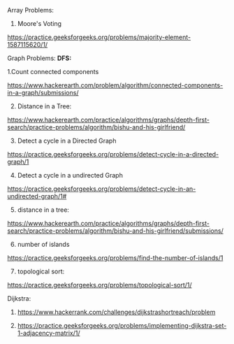 Array Problems:

1. Moore's Voting

https://practice.geeksforgeeks.org/problems/majority-element-1587115620/1/


Graph Problems: 
<b>DFS: </b>


1.Count connected components

https://www.hackerearth.com/problem/algorithm/connected-components-in-a-graph/submissions/

2. Distance in a Tree:

https://www.hackerearth.com/practice/algorithms/graphs/depth-first-search/practice-problems/algorithm/bishu-and-his-girlfriend/

3. Detect a cycle in a Directed Graph

https://practice.geeksforgeeks.org/problems/detect-cycle-in-a-directed-graph/1

4. Detect a cycle in a undirected Graph

https://practice.geeksforgeeks.org/problems/detect-cycle-in-an-undirected-graph/1#

5. distance in a tree:

https://www.hackerearth.com/practice/algorithms/graphs/depth-first-search/practice-problems/algorithm/bishu-and-his-girlfriend/submissions/


6. number of islands

https://practice.geeksforgeeks.org/problems/find-the-number-of-islands/1

7. topological sort:

https://practice.geeksforgeeks.org/problems/topological-sort/1/


Dijkstra:

1. https://www.hackerrank.com/challenges/dijkstrashortreach/problem

2. https://practice.geeksforgeeks.org/problems/implementing-dijkstra-set-1-adjacency-matrix/1/



